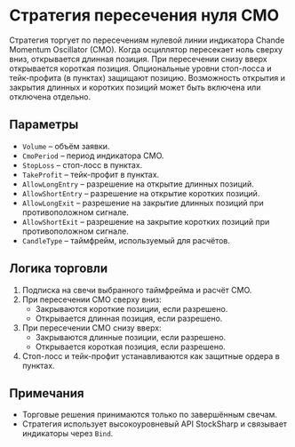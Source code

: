 # Стратегия пересечения нуля CMO

Стратегия торгует по пересечениям нулевой линии индикатора Chande Momentum Oscillator (CMO).
Когда осциллятор пересекает ноль сверху вниз, открывается длинная позиция. При пересечении
снизу вверх открывается короткая позиция. Опциональные уровни стоп-лосса и тейк-профита
(в пунктах) защищают позицию. Возможность открытия и закрытия длинных и коротких позиций
может быть включена или отключена отдельно.

## Параметры

- `Volume` – объём заявки.
- `CmoPeriod` – период индикатора CMO.
- `StopLoss` – стоп-лосс в пунктах.
- `TakeProfit` – тейк-профит в пунктах.
- `AllowLongEntry` – разрешение на открытие длинных позиций.
- `AllowShortEntry` – разрешение на открытие коротких позиций.
- `AllowLongExit` – разрешение на закрытие длинных позиций при противоположном сигнале.
- `AllowShortExit` – разрешение на закрытие коротких позиций при противоположном сигнале.
- `CandleType` – таймфрейм, используемый для расчётов.

## Логика торговли

1. Подписка на свечи выбранного таймфрейма и расчёт CMO.
2. При пересечении CMO сверху вниз:
   - Закрываются короткие позиции, если разрешено.
   - Открывается длинная позиция, если разрешено.
3. При пересечении CMO снизу вверх:
   - Закрываются длинные позиции, если разрешено.
   - Открывается короткая позиция, если разрешено.
4. Стоп-лосс и тейк-профит устанавливаются как защитные ордера в пунктах.

## Примечания

- Торговые решения принимаются только по завершённым свечам.
- Стратегия использует высокоуровневый API StockSharp и связывает индикаторы через `Bind`.
